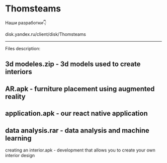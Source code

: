 # Thomsteams

Наши разработки👇

disk.yandex.ru/client/disk/Thomsteams

--------------------------------------------------------------------------------------

Files description:

3d modeles.zip - 3d models used to create interiors
-
AR.apk - furniture placement using augmented reality
-
application.apk - our react native application
-
data analysis.rar - data analysis and machine learning
-
creating an interior.apk - development that allows you to create your own interior design


